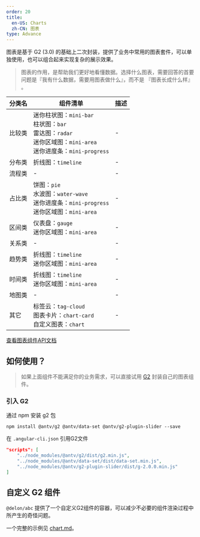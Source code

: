 ```yaml
---
order: 20
title:
  en-US: Charts
  zh-CN: 图表
type: Advance
---
```


图表是基于 G2 (3.0) 的基础上二次封装，提供了业务中常用的图表套件，可以单独使用，也可以组合起来实现复杂的展示效果。

> 图表的作用，是帮助我们更好地看懂数据。选择什么图表，需要回答的首要问题是『我有什么数据，需要用图表做什么』，而不是 『图表长成什么样』 。

| 分类名 | 组件清单 | 描述
| ----- | ------- | ---
| 比较类 | 迷你柱状图：`mini-bar`<br>柱状图：`bar`<br>雷达图：`radar`<br>迷你区域图：`mini-area`<br>迷你进度条：`mini-progress` | -
| 分布类 | 折线图：`timeline` | -
| 流程类 | - | -
| 占比类 | 饼图：`pie`<br>水波图：`water-wave`<br>迷你进度条：`mini-progress`<br>迷你区域图：`mini-area` | -
| 区间类 | 仪表盘：`gauge`<br>迷你区域图：`mini-area` | -
| 关系类 | - | -
| 趋势类 | 折线图：`timeline`<br>迷你区域图：`mini-area` | -
| 时间类 | 折线图：`timeline`<br>迷你区域图：`mini-area` | -
| 地图类 | - | -
| 其它 | 标签云：`tag-cloud`<br>图表卡片：`chart-card`<br>自定义图表：`chart` | -

[查看图表组件API文档](http://ng-alain.com/components/charts)

## 如何使用？

> 如果上面组件不能满足你的业务需求，可以直接试用 [G2](//antv.alipay.com/zh-cn/g2/3.x/index.html) 封装自己的图表组件。

### 引入 G2

通过 npm 安装 g2 包

```
npm install @antv/g2 @antv/data-set @antv/g2-plugin-slider --save
```

在 `.angular-cli.json` 引用G2文件

```json
"scripts": [
    "../node_modules/@antv/g2/dist/g2.min.js",
    "../node_modules/@antv/data-set/dist/data-set.min.js",
    "../node_modules/@antv/g2-plugin-slider/dist/g-2.0.0.min.js"
]
```

## 自定义 G2 组件

`@delon/abc` 提供了一个自定义G2组件的容器，可以减少不必要的组件渲染过程中所产生的奇怪问题。

一个完整的示例见 [chart.md](//github.com/cipchk/delon/blob/master/src/core/abc/components/charts/demo/chart.md)。

